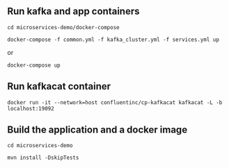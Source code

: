 ## Run kafka and app containers

`cd microservices-demo/docker-compose`

`docker-compose -f common.yml -f kafka_cluster.yml -f services.yml up`

or

`docker-compose up`

## Run kafkacat container

`docker run -it --network=host confluentinc/cp-kafkacat kafkacat -L -b localhost:19092`

## Build the application and a docker image

`cd microservices-demo`

`mvn install -DskipTests`